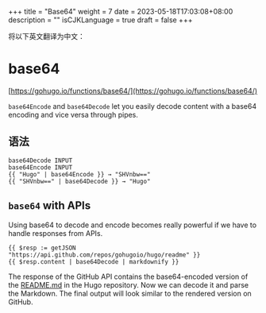 +++
title = "Base64"
weight = 7
date = 2023-05-18T17:03:08+08:00
description = ""
isCJKLanguage = true
draft = false
+++

将以下英文翻译为中文：
# base64

[https://gohugo.io/functions/base64/](https://gohugo.io/functions/base64/)

`base64Encode` and `base64Decode` let you easily decode content with a base64 encoding and vice versa through pipes.

## 语法

```
base64Decode INPUT
base64Encode INPUT
{{ "Hugo" | base64Encode }} → "SHVnbw=="
{{ "SHVnbw==" | base64Decode }} → "Hugo"
```

## `base64` with APIs 

Using base64 to decode and encode becomes really powerful if we have to handle responses from APIs.

```go-html-template
{{ $resp := getJSON "https://api.github.com/repos/gohugoio/hugo/readme" }}
{{ $resp.content | base64Decode | markdownify }}
```

The response of the GitHub API contains the base64-encoded version of the [README.md](https://github.com/gohugoio/hugo/blob/master/README.md) in the Hugo repository. Now we can decode it and parse the Markdown. The final output will look similar to the rendered version on GitHub.
